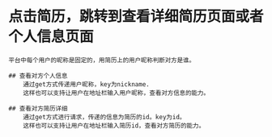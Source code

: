 # 点击简历，跳转到查看详细简历页面或者个人信息页面
    平台中每个用户的昵称是固定的，用简历上的用户昵称判断对方是谁。
    
    ## 查看对方个人信息
        通过get方式传递用户昵称，key为nickname.
        这样也可以支持让用户在地址栏输入用户昵称，查看对方信息的能力。

    ## 查看对方简历详细
        通过get方式进行请求，传递的信息为简历的id。key为id。
        这样也可以支持让用户在地址栏输入简历id，查看对方简历的能力。